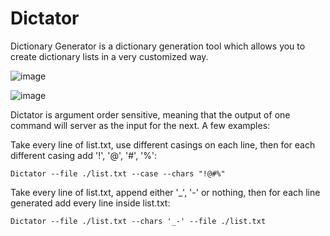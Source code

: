 # Dictator
Dictionary Generator is a dictionary generation tool which allows you to create dictionary lists in a very customized way.

![image](https://user-images.githubusercontent.com/70066388/109635222-6ce9f380-7b4a-11eb-94c8-c89fd2d9db78.png)

![image](https://user-images.githubusercontent.com/70066388/109636276-abcc7900-7b4b-11eb-90a2-983c8c92fe26.png)


Dictator is argument order sensitive, meaning that the output of one command will server as the input for the next. 
A few examples:

Take every line of list.txt, use different casings on each line, then for each different casing add '!', '@', '#', '%':

`Dictator --file ./list.txt --case --chars "!@#%"`



Take every line of list.txt, append either '_', '-' or nothing, then for each line generated add every line inside list.txt:

`Dictator --file ./list.txt --chars '_-' --file ./list.txt`


